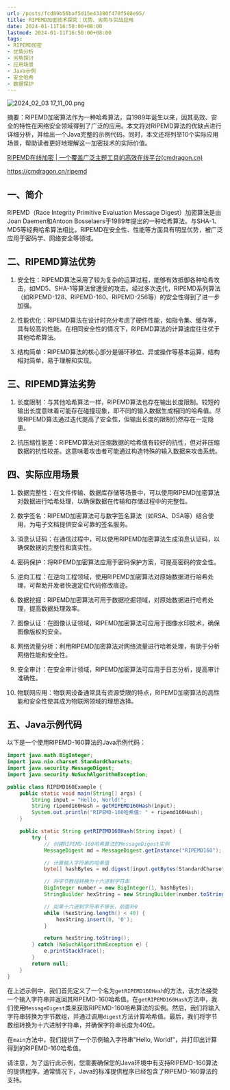 ```yaml
---
url: /posts/fcd89b56baf5d15e43380f470f508e95/
title: RIPEMD加密技术探究：优势、劣势与实战应用
date: 2024-01-11T16:50:00+08:00
lastmod: 2024-01-11T16:50:00+08:00
tags:
- RIPEMD加密
- 优势分析
- 劣势探讨
- 应用场景
- Java示例
- 安全哈希
- 数据保护
---
```


<img src="https://static.cmdragon.cn/blog/images/2024_02_03 17_11_00.png@blog" title="2024_02_03 17_11_00.png" alt="2024_02_03 17_11_00.png"/>

摘要：RIPEMD加密算法作为一种哈希算法，自1989年诞生以来，因其高效、安全的特性在网络安全领域得到了广泛的应用。本文将对RIPEMD算法的优缺点进行详细分析，并给出一个Java完整的示例代码。同时，本文还将列举10个实际应用场景，帮助读者更好地理解这一加密技术的实际价值。

[RIPEMD在线加密 | 一个覆盖广泛主题工具的高效在线平台(cmdragon.cn)](https://cmdragon.cn/ripemd)

https://cmdragon.cn/ripemd

## 一、简介

RIPEMD（Race Integrity Primitive Evaluation Message Digest）加密算法是由Joan Daemen和Antoon Bosselaers于1989年提出的一种哈希算法。与SHA-1、MD5等经典哈希算法相比，RIPEMD在安全性、性能等方面具有明显优势，被广泛应用于密码学、网络安全等领域。

## 二、RIPEMD算法优势

1. 安全性：RIPEMD算法采用了较为复杂的运算过程，能够有效抵御各种哈希攻击，如MD5、SHA-1等算法曾遭受的攻击。经过多次迭代，RIPEMD系列算法（如RIPEMD-128、RIPEMD-160、RIPEMD-256等）的安全性得到了进一步加强。

2. 性能优化：RIPEMD算法在设计时充分考虑了硬件性能，如指令集、缓存等，具有较高的性能。在相同安全性的情况下，RIPEMD算法的计算速度往往优于其他哈希算法。

3. 结构简单：RIPEMD算法的核心部分是循环移位、异或操作等基本运算，结构相对简单，易于理解和实现。

## 三、RIPEMD算法劣势

1. 长度限制：与其他哈希算法一样，RIPEMD算法也存在输出长度限制。较短的输出长度意味着可能存在碰撞现象，即不同的输入数据生成相同的哈希值。尽管RIPEMD算法通过迭代提高了安全性，但输出长度的限制仍然存在一定隐患。

2. 抗压缩性能差：RIPEMD算法对压缩数据的哈希值有较好的抗性，但对非压缩数据的抗性较差。这意味着攻击者可能通过构造特殊的输入数据来攻击系统。

## 四、实际应用场景

1. 数据完整性：在文件传输、数据库存储等场景中，可以使用RIPEMD加密算法对数据进行哈希处理，以确保数据在传输和存储过程中的完整性。

2. 数字签名：RIPEMD加密算法可与数字签名算法（如RSA、DSA等）结合使用，为电子文档提供安全可靠的签名服务。

3. 消息认证码：在通信过程中，可以使用RIPEMD加密算法生成消息认证码，以确保数据的完整性和真实性。

4. 密码保护：将RIPEMD加密算法应用于密码保护方案，可提高密码的安全性。

5. 逆向工程：在逆向工程领域，使用RIPEMD加密算法对原始数据进行哈希处理，可帮助开发者快速定位代码修改痕迹。

6. 数据挖掘：RIPEMD加密算法可用于数据挖掘领域，对原始数据进行哈希处理，提高数据处理效率。

7. 图像认证：在图像认证领域，RIPEMD加密算法可应用于图像水印技术，确保图像版权的安全。

8. 网络流量分析：利用RIPEMD加密算法对网络流量进行哈希处理，有助于分析网络性能和安全性。

9. 安全审计：在安全审计领域，RIPEMD加密算法可应用于日志分析，提高审计准确性。

10. 物联网应用：物联网设备通常具有资源受限的特点，RIPEMD加密算法的高性能和安全性使其成为物联网领域的理想选择。

## 五、Java示例代码

以下是一个使用RIPEMD-160算法的Java示例代码：

```java
import java.math.BigInteger;
import java.nio.charset.StandardCharsets;
import java.security.MessageDigest;
import java.security.NoSuchAlgorithmException;

public class RIPEMD160Example {
    public static void main(String[] args) {
        String input = "Hello, World!";
        String ripemd160Hash = getRIPEMD160Hash(input);
        System.out.println("RIPEMD-160哈希值: " + ripemd160Hash);
    }

    public static String getRIPEMD160Hash(String input) {
        try {
            // 创建RIPEMD-160哈希算法的MessageDigest实例
            MessageDigest md = MessageDigest.getInstance("RIPEMD160");

            // 计算输入字符串的哈希值
            byte[] hashBytes = md.digest(input.getBytes(StandardCharsets.UTF_8));

            // 将字节数组转换为十六进制字符串
            BigInteger number = new BigInteger(1, hashBytes);
            StringBuilder hexString = new StringBuilder(number.toString(16));

            // 如果十六进制字符串不够长，前面补0
            while (hexString.length() < 40) {
                hexString.insert(0, '0');
            }

            return hexString.toString();
        } catch (NoSuchAlgorithmException e) {
            e.printStackTrace();
        }
        return null;
    }
}
```

在上述示例中，我们首先定义了一个名为`getRIPEMD160Hash`的方法，该方法接受一个输入字符串并返回其RIPEMD-160哈希值。在`getRIPEMD160Hash`方法中，我们使用`MessageDigest`类来获取RIPEMD-160哈希算法的实例。然后，我们将输入字符串转换为字节数组，并通过调用`digest`方法计算哈希值。最后，我们将字节数组转换为十六进制字符串，并确保字符串长度为40位。

在`main`方法中，我们提供了一个示例输入字符串"Hello, World!"，并打印出计算得到的RIPEMD-160哈希值。

请注意，为了运行此示例，您需要确保您的Java环境中有支持RIPEMD-160算法的提供程序。通常情况下，Java的标准提供程序已经包含了RIPEMD-160算法的支持。
